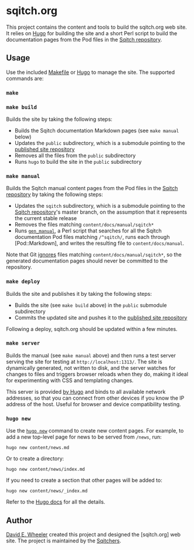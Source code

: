 sqitch.org
==========

This project contains the content and tools to build the sqitch.org web site. It
relies on [Hugo] for building the site and a short Perl script to build the
documentation pages from the Pod files in the [Sqitch repository].

Usage
-----

Use the included [Makefile] or [Hugo] to manage the site. The supported commands
are:

### `make`
### `make build`

Builds the site by taking the following steps:

*   Builds the Sqitch documentation Markdown pages (see `make manual` below)
*   Updates the `public` subdirectory, which is a submodule pointing to the
    [published site repository]
*   Removes all the files from the `public` subdirectory
*   Runs `hugo` to build the site in the `public` subdirectory

### `make manual`

Builds the Sqitch manual content pages from the Pod files in the [Sqitch
repository] by taking the following steps:

*   Updates the `sqitch` subdirectory, which is a submodule pointing to the
    [Sqitch repository]'s master branch, on the assumption that it represents
    the current stable release
*   Removes the files matching `content/docs/manual/sqitch*`
*   Runs [`gen_manual`], a Perl script that searches for all the Sqitch
    documentation Pod files matching `/^sqitch/`, runs each through
    [Pod::Markdown], and writes the resulting file to `content/docs/manual`.

Note that Git [ignores] files matching `content/docs/manual/sqitch*`, so the
generated documentation pages should never be committed to the repository.

### `make deploy`

Builds the site and publishes it by taking the following steps:

*   Builds the site (see `make build` above) in the `public` submodule
    subdirectory
*   Commits the updated site and pushes it to the [published site repository]

Following a deploy, sqitch.org should be updated within a few minutes.

### `make server`

Builds the manual (see `make manual` above) and then runs a test server serving
the site for testing at `http://localhost:1313/`. The site is dynamically
generated, not written to disk, and the server watches for changes to files and
triggers browser reloads when they do, making it ideal for experimenting with
CSS and templating changes.

This server is provided [by Hugo] and binds to all available network addresses,
so that you can connect from other devices if you know the IP address of the
host. Useful for browser and device compatibility testing.

### `hugo new`

Use the [`hugo new`] command to create new content pages. For example, to add 
a new top-level page for news to be served from `/news`, run:

    hugo new content/news.md

Or to create a directory:

    hugo new content/news/index.md

If you need to create a section that other pages will be added to:

    hugo new content/news/_index.md

Refer to the [Hugo docs] for all the details.

Author
------

[David E. Wheeler] created this project and designed the [sqitch.org] web site.
The project is maintained by the [Sqitchers].

  [Hugo]: https://gohugo.io "The world’s fastest framework for building websites"
  [Sqitch repository]: https://github.com/sqitchers/sqitch
  [Makefile]: Makefile
  [published site repository]: https://github.com/sqitchers/sqitchers.github.io
  [`gen_manual`]: bin/gen_manual
  [ignores]: .gitignore
  [`hugo new`]: https://gohugo.io/commands/hugo_new/
  [Hugo docs]: https://gohugo.io/documentation/
  [by Hugo]: https://gohugo.io/commands/hugo_server/
  [David E. Wheeler]: https://github.com/theory/
  [Sqitchers]: https://github.com/sqitchers/
